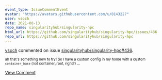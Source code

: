 ```yaml
---
event_type: IssueCommentEvent
avatar: "https://avatars.githubusercontent.com/u/814322?"
user: vsoch
date: 2021-08-13
repo_name: singularityhub/singularity-hpc
html_url: https://github.com/singularityhub/singularity-hpc/issues/436
repo_url: https://github.com/singularityhub/singularity-hpc
---
```


<a href='https://github.com/vsoch' target='_blank'>vsoch</a> commented on issue <a href='https://github.com/singularityhub/singularity-hpc/issues/436' target='_blank'>singularityhub/singularity-hpc#436</a>.

<small>ah that's something new to try! So I have a custom config in my home with a custom `container_base` (not container_root, right?)...</small>

<a href='https://github.com/singularityhub/singularity-hpc/issues/436' target='_blank'>View Comment</a>